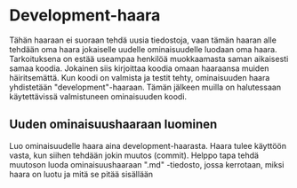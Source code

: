 # Development-haara

Tähän haaraan ei suoraan tehdä uusia tiedostoja, vaan tämän haaran alle tehdään oma haara jokaiselle uudelle ominaisuudelle luodaan oma haara. Tarkoituksena on estää useampaa henkilöä muokkaamasta saman aikaisesti samaa koodia. Jokainen siis kirjoittaa koodia omaan haaraansa muiden häiritsemättä. Kun koodi on valmista ja testit tehty, ominaisuuden haara yhdistetään "development"-haaraan. Tämän jälkeen muilla on halutessaan käytettävissä valmistuneen ominaisuuden koodi. 

## Uuden ominaisuushaaraan luominen
Luo ominaisuudelle haara aina development-haarasta. Haara tulee käyttöön vasta, kun siihen tehdään jokin muutos (commit). Helppo tapa tehdä muutoson luoda ominaisuushaaraan ".md" -tiedosto, jossa kerrotaan, miksi haara on luotu ja mitä se pitää sisällään
